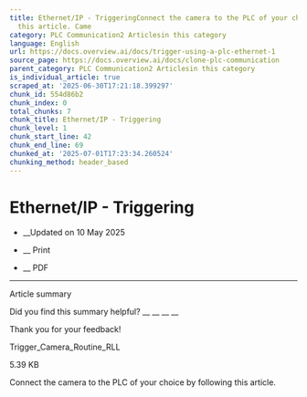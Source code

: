```yaml
---
title: Ethernet/IP - TriggeringConnect the camera to the PLC of your choice by following
  this article. Came
category: PLC Communication2 Articlesin this category
language: English
url: https://docs.overview.ai/docs/trigger-using-a-plc-ethernet-1
source_page: https://docs.overview.ai/docs/clone-plc-communication
parent_category: PLC Communication2 Articlesin this category
is_individual_article: true
scraped_at: '2025-06-30T17:21:18.399297'
chunk_id: 554d86b2
chunk_index: 0
total_chunks: 7
chunk_title: Ethernet/IP - Triggering
chunk_level: 1
chunk_start_line: 42
chunk_end_line: 69
chunked_at: '2025-07-01T17:23:34.260524'
chunking_method: header_based
---
```


# Ethernet/IP - Triggering

  *  __Updated on 10 May 2025



  *  __ Print

  * __ PDF




* * *

Article summary

Did you find this summary helpful?  __ __ __ __

Thank you for your feedback\!

[](https://cdn.document360.io/863daf20-40fe-49e9-9c91-e3c6cfba55d1/Images/Documentation/Trigger_Camera_Routine_RLL.L5X)Trigger\_Camera\_Routine\_RLL

5.39 KB

Connect the camera to the PLC of your choice by following this article.
